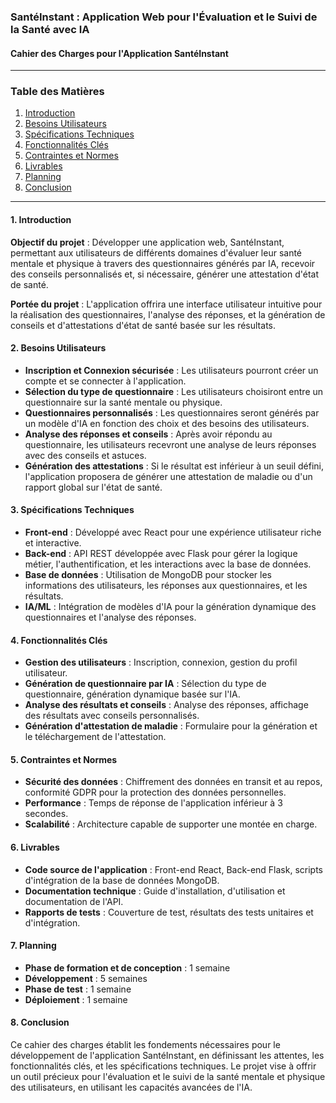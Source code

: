 ### SantéInstant : Application Web pour l'Évaluation et le Suivi de la Santé avec IA

#### Cahier des Charges pour l'Application SantéInstant

---

### Table des Matières

1. [Introduction](#1-introduction)
2. [Besoins Utilisateurs](#2-besoins-utilisateurs)
3. [Spécifications Techniques](#3-spécifications-techniques)
4. [Fonctionnalités Clés](#4-fonctionnalités-clés)
5. [Contraintes et Normes](#5-contraintes-et-normes)
6. [Livrables](#6-livrables)
7. [Planning](#7-planning)
8. [Conclusion](#9-conclusion)

---

#### 1. Introduction <a name="introduction"></a>

**Objectif du projet** : Développer une application web, SantéInstant, permettant aux utilisateurs de différents domaines d'évaluer leur santé mentale et physique à travers des questionnaires générés par IA, recevoir des conseils personnalisés et, si nécessaire, générer une attestation d'état de santé.

**Portée du projet** : L'application offrira une interface utilisateur intuitive pour la réalisation des questionnaires, l'analyse des réponses, et la génération de conseils et d'attestations d'état de santé basée sur les résultats.

#### 2. Besoins Utilisateurs <a name="besoins-utilisateurs"></a>

- **Inscription et Connexion sécurisée** : Les utilisateurs pourront créer un compte et se connecter à l'application.
- **Sélection du type de questionnaire** : Les utilisateurs choisiront entre un questionnaire sur la santé mentale ou physique.
- **Questionnaires personnalisés** : Les questionnaires seront générés par un modèle d'IA en fonction des choix et des besoins des utilisateurs.
- **Analyse des réponses et conseils** : Après avoir répondu au questionnaire, les utilisateurs recevront une analyse de leurs réponses avec des conseils et astuces.
- **Génération des attestations** : Si le résultat est inférieur à un seuil défini, l'application proposera de générer une attestation de maladie ou d'un rapport global sur l'état de santé.

#### 3. Spécifications Techniques <a name="spécifications-techniques"></a>

- **Front-end** : Développé avec React pour une expérience utilisateur riche et interactive.
- **Back-end** : API REST développée avec Flask pour gérer la logique métier, l'authentification, et les interactions avec la base de données.
- **Base de données** : Utilisation de MongoDB pour stocker les informations des utilisateurs, les réponses aux questionnaires, et les résultats.
- **IA/ML** : Intégration de modèles d'IA pour la génération dynamique des questionnaires et l'analyse des réponses.

#### 4. Fonctionnalités Clés <a name="fonctionnalités-clés"></a>

- **Gestion des utilisateurs** : Inscription, connexion, gestion du profil utilisateur.
- **Génération de questionnaire par IA** : Sélection du type de questionnaire, génération dynamique basée sur l'IA.
- **Analyse des résultats et conseils** : Analyse des réponses, affichage des résultats avec conseils personnalisés.
- **Génération d'attestation de maladie** : Formulaire pour la génération et le téléchargement de l'attestation.

#### 5. Contraintes et Normes <a name="contraintes-et-normes"></a>

- **Sécurité des données** : Chiffrement des données en transit et au repos, conformité GDPR pour la protection des données personnelles.
- **Performance** : Temps de réponse de l'application inférieur à 3 secondes.
- **Scalabilité** : Architecture capable de supporter une montée en charge.

#### 6. Livrables <a name="livrables"></a>

- **Code source de l'application** : Front-end React, Back-end Flask, scripts d'intégration de la base de données MongoDB.
- **Documentation technique** : Guide d'installation, d'utilisation et documentation de l'API.
- **Rapports de tests** : Couverture de test, résultats des tests unitaires et d'intégration.

#### 7. Planning <a name="planning"></a>

- **Phase de formation et de conception** : 1 semaine
- **Développement** : 5 semaines
- **Phase de test** : 1 semaine
- **Déploiement** : 1 semaine

#### 8. Conclusion <a name="conclusion"></a>

Ce cahier des charges établit les fondements nécessaires pour le développement de l'application SantéInstant, en définissant les attentes, les fonctionnalités clés, et les spécifications techniques. Le projet vise à offrir un outil précieux pour l'évaluation et le suivi de la santé mentale et physique des utilisateurs, en utilisant les capacités avancées de l'IA.
